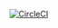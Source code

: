 [![CircleCI](https://dl.circleci.com/status-badge/img/gh/lsonwa/hello-cont/tree/main.svg?style=svg)](https://dl.circleci.com/status-badge/redirect/gh/lsonwa/hello-cont/tree/main)
